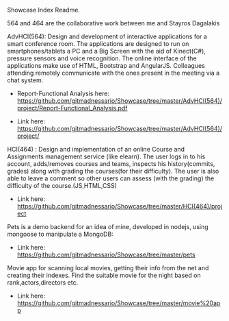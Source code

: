 Showcase Index Readme.

564 and 464 are the collaborative work between me and Stayros Dagalakis

AdvHCI(564): Design and development of interactive applications for a smart conference room. The applications are designed to run on smartphones/tablets a PC and a Big Screen with the aid of Kinect(C#), pressure sensors and voice recognition. The online interface of the applications make use of HTML, Bootstrap and AngularJS. Colleagues attending remotely communicate with the ones present in the meeting via a chat system.

   - Report-Functional Analysis here: https://github.com/gitmadnessario/Showcase/tree/master/AdvHCI(564)/project/Report-Functional_Analysis.pdf

   - Link here: https://github.com/gitmadnessario/Showcase/tree/master/AdvHCI(564)/project/

HCI(464) : Design and implementation of an online Course and Assignments management service (like elearn). The user logs in to his account, adds/removes courses and teams, inspects his history(commits, grades) along with grading the courses(for their difficulty). The user is also able to leave a comment so other users can assess (with the grading) the difficulty of the course.(JS,HTML,CSS)

   - Link here: https://github.com/gitmadnessario/Showcase/tree/master/HCI(464)/project


Pets is a demo backend for an idea of mine, developed in nodejs, using mongoose to manipulate a MongoDB:
  - Link here: https://github.com/gitmadnessario/Showcase/tree/master/pets
  
  Movie app for scanning local movies, getting their info from the net and creating their indexes. Find the suitable movie for the night based on rank,actors,directors etc.
  
  - Link here: https://github.com/gitmadnessario/Showcase/tree/master/movie%20app



